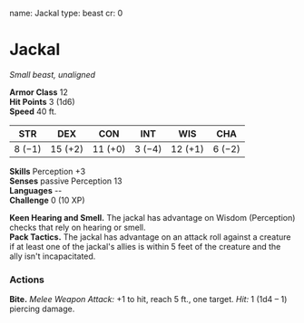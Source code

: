 name: Jackal type: beast cr: 0

# Jackal
_Small beast, unaligned_

**Armor Class** 12    
**Hit Points** 3 (1d6)    
**Speed** 40 ft.

| STR    | DEX     | CON     | INT    | WIS     | CHA    |
| ------ | ------- | ------- | ------ | ------- | ------ |
| 8 (−1) | 15 (+2) | 11 (+0) | 3 (−4) | 12 (+1) | 6 (−2) |

**Skills** Perception +3    
**Senses** passive Perception 13    
**Languages** --    
**Challenge** 0 (10 XP)

**Keen Hearing and Smell.** The jackal has advantage on Wisdom (Perception) checks that rely on hearing or smell.    
**Pack Tactics.** The jackal has advantage on an attack roll against a creature if at least one of the jackal's allies is within 5 feet of the creature and the ally isn't incapacitated.

### Actions
**Bite.** _Melee Weapon Attack:_ +1 to hit, reach 5 ft., one target. _Hit:_ 1 (1d4 – 1) piercing damage. 
